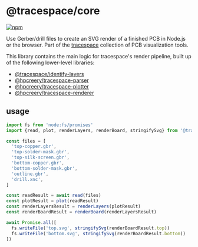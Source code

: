 # @tracespace/core

[![npm][npm badge]][npm package]

Use Gerber/drill files to create an SVG render of a finished PCB in Node.js or the browser. Part of the [tracespace][] collection of PCB visualization tools.

This library contains the main logic for tracespace's render pipeline, built up of the following lower-level libraries:

- [@tracespace/identify-layers][]
- [@hpcreery/tracespace-parser][]
- [@hpcreery/tracespace-plotter][]
- [@hpcreery/tracespace-renderer][]

[tracespace]: https://github.com/tracespace/tracespace
[@tracespace/identify-layers]: ../identify-layers
[@hpcreery/tracespace-parser]: ../parser
[@hpcreery/tracespace-plotter]: ../plotter
[@hpcreery/tracespace-renderer]: ../renderer
[npm package]: https://www.npmjs.com/package/@tracespace/core/v/next
[npm badge]: https://img.shields.io/npm/v/@tracespace/core/next?style=flat-square

## usage

```js
import fs from 'node:fs/promises'
import {read, plot, renderLayers, renderBoard, stringifySvg} from '@tracespace/core'

const files = [
  'top-copper.gbr',
  'top-solder-mask.gbr',
  'top-silk-screen.gbr',
  'bottom-copper.gbr',
  'bottom-solder-mask.gbr',
  'outline.gbr',
  'drill.xnc',
]

const readResult = await read(files)
const plotResult = plot(readResult)
const renderLayersResult = renderLayers(plotResult)
const renderBoardResult = renderBoard(renderLayersResult)

await Promise.all([
  fs.writeFile('top.svg', stringifySvg(renderBoardResult.top))
  fs.writeFile('bottom.svg', stringifySvg(renderBoardResult.bottom))
])
```
